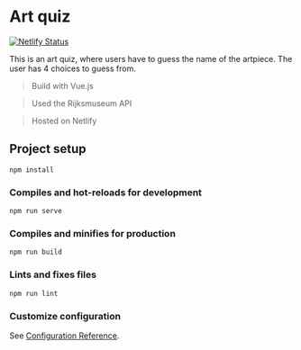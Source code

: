 # Art quiz

[![Netlify Status](https://api.netlify.com/api/v1/badges/63117349-1690-4ea0-8003-6b40b92ba71d/deploy-status)](https://app.netlify.com/sites/unruffled-lamarr-2b036a/deploys)


This is an art quiz, where users have to guess the name of the artpiece.
The user has 4 choices to guess from. 

> Build with Vue.js

> Used the Rijksmuseum API

> Hosted on Netlify


## Project setup
```
npm install
```

### Compiles and hot-reloads for development
```
npm run serve
```

### Compiles and minifies for production
```
npm run build
```

### Lints and fixes files
```
npm run lint
```

### Customize configuration
See [Configuration Reference](https://cli.vuejs.org/config/).
